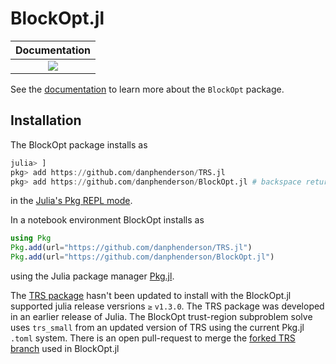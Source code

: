 # BlockOpt.jl

| **Documentation** | 
|:-----------------:|
| [![][docs-dev-img]](https://danphenderson.github.io/BlockOpt.jl/dev/) |

[docs-dev-img]: https://img.shields.io/badge/docs-dev-blue.svg

See the [documentation](https://danphenderson.github.io/BlockOpt.jl/dev/) to learn more 
about the `BlockOpt` package.

## Installation
The BlockOpt package installs as

```julia
julia> ]
pkg> add https://github.com/danphenderson/TRS.jl
pkg> add https://github.com/danphenderson/BlockOpt.jl # backspace returns to julia prompt 
```

in the [Julia's Pkg REPL mode](https://docs.julialang.org/en/v1/stdlib/Pkg/index.html#Getting-Started-1).


In a notebook environment BlockOpt installs as
```julia
using Pkg
Pkg.add(url="https://github.com/danphenderson/TRS.jl")
Pkg.add(url="https://github.com/danphenderson/BlockOpt.jl")
```
using the Julia package manager [Pkg.jl](https://pkgdocs.julialang.org/v1/).

The [TRS package](https://github.com/oxfordcontrol/TRS.jl) hasn't been updated to install with
the BlockOpt.jl supported julia release versrions ``≥`` `v1.3.0`. The TRS package was
developed in an earlier release of Julia. The BlockOpt trust-region subproblem solve
uses `trs_small` from an updated version of TRS using the current Pkg.jl `.toml` system.
There is an open pull-request to merge the
[forked TRS branch](https://github.com/danphenderson/TRS.jl) used in BlockOpt.jl